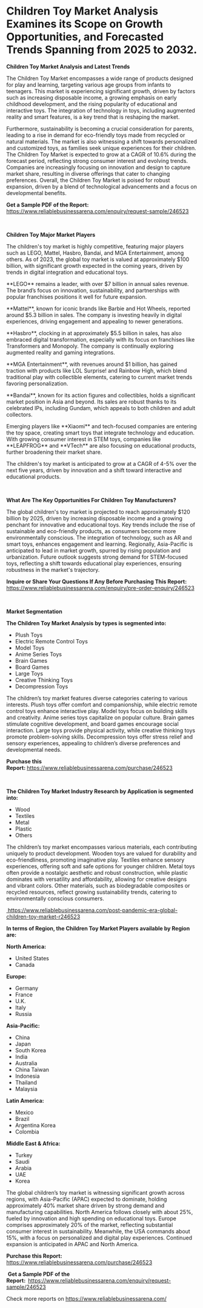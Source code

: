 <p><h1>Children Toy Market Analysis Examines its Scope on Growth Opportunities, and Forecasted Trends Spanning from 2025 to 2032.</h1></p><p><strong>Children Toy Market Analysis and Latest Trends</strong></p>
<p><p>The Children Toy Market encompasses a wide range of products designed for play and learning, targeting various age groups from infants to teenagers. This market is experiencing significant growth, driven by factors such as increasing disposable income, a growing emphasis on early childhood development, and the rising popularity of educational and interactive toys. The integration of technology in toys, including augmented reality and smart features, is a key trend that is reshaping the market.</p><p>Furthermore, sustainability is becoming a crucial consideration for parents, leading to a rise in demand for eco-friendly toys made from recycled or natural materials. The market is also witnessing a shift towards personalized and customized toys, as families seek unique experiences for their children. The Children Toy Market is expected to grow at a CAGR of 10.6% during the forecast period, reflecting strong consumer interest and evolving trends. Companies are increasingly focusing on innovation and design to capture market share, resulting in diverse offerings that cater to changing preferences. Overall, the Children Toy Market is poised for robust expansion, driven by a blend of technological advancements and a focus on developmental benefits.</p></p>
<p><strong>Get a Sample PDF of the Report:&nbsp;</strong> <a href="https://www.reliablebusinessarena.com/enquiry/request-sample/246523?utm_campaign=2188&utm_medium=2&utm_source=Github&utm_content=ia&utm_term=30032025&utm_id=children-toy">https://www.reliablebusinessarena.com/enquiry/request-sample/246523</a></p>
<p>&nbsp;</p>
<p><strong>Children Toy Major Market Players</strong></p>
<p><p>The children's toy market is highly competitive, featuring major players such as LEGO, Mattel, Hasbro, Bandai, and MGA Entertainment, among others. As of 2023, the global toy market is valued at approximately $100 billion, with significant growth expected in the coming years, driven by trends in digital integration and educational toys.</p><p>**LEGO** remains a leader, with over $7 billion in annual sales revenue. The brand’s focus on innovation, sustainability, and partnerships with popular franchises positions it well for future expansion.</p><p>**Mattel**, known for iconic brands like Barbie and Hot Wheels, reported around $5.3 billion in sales. The company is investing heavily in digital experiences, driving engagement and appealing to newer generations.</p><p>**Hasbro**, clocking in at approximately $5.5 billion in sales, has also embraced digital transformation, especially with its focus on franchises like Transformers and Monopoly. The company is continually exploring augmented reality and gaming integrations.</p><p>**MGA Entertainment**, with revenues around $1 billion, has gained traction with products like LOL Surprise! and Rainbow High, which blend traditional play with collectible elements, catering to current market trends favoring personalization.</p><p>**Bandai**, known for its action figures and collectibles, holds a significant market position in Asia and beyond. Its sales are robust thanks to its celebrated IPs, including Gundam, which appeals to both children and adult collectors.</p><p>Emerging players like **Xiaomi** and tech-focused companies are entering the toy space, creating smart toys that integrate technology and education. With growing consumer interest in STEM toys, companies like **LEAPFROG** and **VTech** are also focusing on educational products, further broadening their market share.</p><p>The children's toy market is anticipated to grow at a CAGR of 4-5% over the next five years, driven by innovation and a shift toward interactive and educational products.</p></p>
<p>&nbsp;</p>
<p><strong>What Are The Key Opportunities For Children Toy Manufacturers?</strong></p>
<p><p>The global children's toy market is projected to reach approximately $120 billion by 2025, driven by increasing disposable income and a growing penchant for innovative and educational toys. Key trends include the rise of sustainable and eco-friendly products, as consumers become more environmentally conscious. The integration of technology, such as AR and smart toys, enhances engagement and learning. Regionally, Asia-Pacific is anticipated to lead in market growth, spurred by rising population and urbanization. Future outlook suggests strong demand for STEM-focused toys, reflecting a shift towards educational play experiences, ensuring robustness in the market's trajectory.</p></p>
<p><strong>Inquire or Share Your Questions If Any Before Purchasing This Report:</strong> <a href="https://www.reliablebusinessarena.com/enquiry/pre-order-enquiry/246523?utm_campaign=2188&utm_medium=2&utm_source=Github&utm_content=ia&utm_term=30032025&utm_id=children-toy">https://www.reliablebusinessarena.com/enquiry/pre-order-enquiry/246523</a></p>
<p>&nbsp;</p>
<p><strong>Market Segmentation</strong></p>
<p><strong>The Children Toy Market Analysis by types is segmented into:</strong></p>
<p><ul><li>Plush Toys</li><li>Electric Remote Control Toys</li><li>Model Toys</li><li>Anime Series Toys</li><li>Brain Games</li><li>Board Games</li><li>Large Toys</li><li>Creative Thinking Toys</li><li>Decompression Toys</li></ul></p>
<p><p>The children’s toy market features diverse categories catering to various interests. Plush toys offer comfort and companionship, while electric remote control toys enhance interactive play. Model toys focus on building skills and creativity. Anime series toys capitalize on popular culture. Brain games stimulate cognitive development, and board games encourage social interaction. Large toys provide physical activity, while creative thinking toys promote problem-solving skills. Decompression toys offer stress relief and sensory experiences, appealing to children’s diverse preferences and developmental needs.</p></p>
<p><strong>Purchase this Report:&nbsp;</strong><a href="https://www.reliablebusinessarena.com/purchase/246523?utm_campaign=2188&utm_medium=2&utm_source=Github&utm_content=ia&utm_term=30032025&utm_id=children-toy">https://www.reliablebusinessarena.com/purchase/246523</a></p>
<p>&nbsp;</p>
<p><strong>The Children Toy Market Industry Research by Application is segmented into:</strong></p>
<p><ul><li>Wood</li><li>Textiles</li><li>Metal</li><li>Plastic</li><li>Others</li></ul></p>
<p><p>The children’s toy market encompasses various materials, each contributing uniquely to product development. Wooden toys are valued for durability and eco-friendliness, promoting imaginative play. Textiles enhance sensory experiences, offering soft and safe options for younger children. Metal toys often provide a nostalgic aesthetic and robust construction, while plastic dominates with versatility and affordability, allowing for creative designs and vibrant colors. Other materials, such as biodegradable composites or recycled resources, reflect growing sustainability trends, catering to environmentally conscious consumers.</p></p>
<p><a href="https://www.reliablebusinessarena.com/post-pandemic-era-global-children-toy-market-r246523?utm_campaign=2188&utm_medium=2&utm_source=Github&utm_content=ia&utm_term=30032025&utm_id=children-toy">&nbsp;https://www.reliablebusinessarena.com/post-pandemic-era-global-children-toy-market-r246523</a></p>
<p><strong>In terms of Region, the Children Toy Market Players available by Region are:</strong></p>
<p>
    <p> <strong> North America: </strong>
        <ul>
            <li>United States</li>
            <li>Canada</li>
        </ul>
        </p> 
    <p> <strong> Europe: </strong>
        <ul>
            <li>Germany</li>
            <li>France</li>
            <li>U.K.</li>
            <li>Italy</li>
            <li>Russia</li>
        </ul>
        </p> 
    <p> <strong> Asia-Pacific: </strong>
        <ul>
            <li>China</li>
            <li>Japan</li>
            <li>South Korea</li>
            <li>India</li>
            <li>Australia</li>
            <li>China Taiwan</li>
            <li>Indonesia</li>
            <li>Thailand</li>
            <li>Malaysia</li>
        </ul>
        </p> 
    <p> <strong> Latin America: </strong>
        <ul>
            <li>Mexico</li>
            <li>Brazil</li>
            <li>Argentina Korea</li>
            <li>Colombia</li>
        </ul>
        </p> 
    <p> <strong> Middle East & Africa: </strong>
        <ul>
            <li>Turkey</li>
            <li>Saudi</li>
            <li>Arabia</li>
            <li>UAE</li>
            <li>Korea</li>
        </ul>
    </p>
    </p>
<p><p>The global children’s toy market is witnessing significant growth across regions, with Asia-Pacific (APAC) expected to dominate, holding approximately 40% market share driven by strong demand and manufacturing capabilities. North America follows closely with about 25%, fueled by innovation and high spending on educational toys. Europe comprises approximately 20% of the market, reflecting substantial consumer interest in sustainability. Meanwhile, the USA commands about 15%, with a focus on personalized and digital play experiences. Continued expansion is anticipated in APAC and North America.</p></p>
<p><strong>Purchase this Report: </strong><a href="https://www.reliablebusinessarena.com/purchase/246523?utm_campaign=2188&utm_medium=2&utm_source=Github&utm_content=ia&utm_term=30032025&utm_id=children-toy">https://www.reliablebusinessarena.com/purchase/246523</a></p>
<p>&nbsp;<strong>Get a Sample PDF of the Report:&nbsp;&nbsp;</strong><a href="https://www.reliablebusinessarena.com/enquiry/request-sample/246523?utm_campaign=2188&utm_medium=2&utm_source=Github&utm_content=ia&utm_term=30032025&utm_id=children-toy">https://www.reliablebusinessarena.com/enquiry/request-sample/246523</a></p>
<p><strong></strong></p>
<p>Check more reports on <a href="https://www.reliablebusinessarena.com/?utm_campaign=2188&utm_medium=2&utm_source=Github&utm_content=ia&utm_term=30032025&utm_id=children-toy">https://www.reliablebusinessarena.com/</a></p>